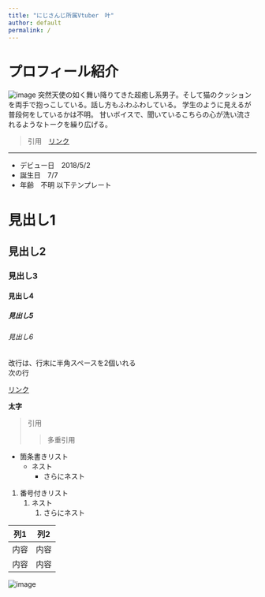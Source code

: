 ```yaml
---
title: "にじさんじ所属Vtuber　叶"
author: default
permalink: /
---
```


# プロフィール紹介

![image](https://www.google.com/url?sa=i&url=https%3A%2F%2Fwikiwiki.jp%2Fnijisanji%2F%25E5%258F%25B6&psig=AOvVaw0gNs3a64yUrzxuliHHY_nr&ust=1650709742947000&source=images&cd=vfe&ved=0CAwQjRxqFwoTCLDOp5K7p_cCFQAAAAAdAAAAABAD)
突然天使の如く舞い降りてきた超癒し系男子。そして猫のクッションを両手で抱っこしている。話し方もふわふわしている。
学生のように見えるが普段何をしているかは不明。
甘いボイスで、聞いているこちらの心が洗い流されるようなトークを繰り広げる。　　

> 引用　[リンク](https://www.nijisanji.jp/members/kanae)



----------

- デビュー日　2018/5/2
- 誕生日　7/7
- 年齢　不明
以下テンプレート

# 見出し1
## 見出し2
### 見出し3
#### 見出し4
##### 見出し5
###### 見出し6

改行は、行末に半角スペースを2個いれる  
次の行

[リンク](https://www.google.co.jp/)

**太字**

> 引用
>> 多重引用


- 箇条書きリスト
  - ネスト
    - さらにネスト


1. 番号付きリスト
   1. ネスト
      1. さらにネスト

  
| 列1  | 列2  |
|-----|-----|
| 内容  | 内容  |
| 内容  | 内容  |

![image](/220422_GitHubPages/assets/images/logo-150.png)
